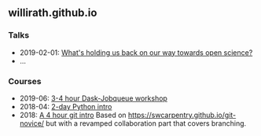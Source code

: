 ## willirath.github.io

### Talks

- 2019-02-01: [What's holding us back on our way towards open science?](https://willirath.github.io/2019-02-01_what_is_holding_us_back_on_our_way_towards_open_science/)
- ...

### Courses

- 2019-06: [3-4 hour Dask-Jobqueue workshop](https://github.com/willirath/dask_jobqueue_workshop_materials)
- 2018-04: [2-day Python intro](https://github.com/geomar-tm/python-intro-201804)
- 2018: [A 4 hour git intro](http://willirath.gitlab.io/git-intro/) Based on
  https://swcarpentry.github.io/git-novice/ but with a revamped collaboration part that covers branching.
